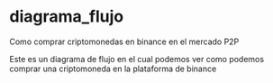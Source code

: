 # diagrama_flujo

Como comprar criptomonedas en binance en el mercado P2P


Este es un diagrama de flujo en el cual podemos ver como podemos comprar una criptomoneda en la plataforma de binance